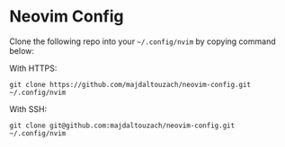 # Neovim Config
Clone the following repo into your `~/.config/nvim` by copying command below:

With HTTPS:
```
git clone https://github.com/majdaltouzach/neovim-config.git ~/.config/nvim
```
With SSH:
```
git clone git@github.com:majdaltouzach/neovim-config.git ~/.config/nvim
```
